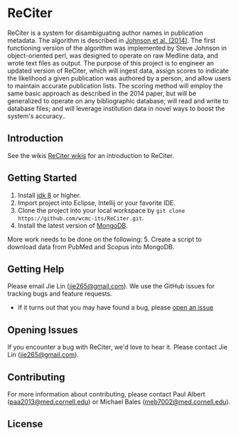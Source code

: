 # ReCiter

ReCiter is a system for disambiguating author names in publication metadata. The algorithm is described in [Johnson et al. (2014)](https://www.ncbi.nlm.nih.gov/pubmed/24694772). The first functioning version of the algorithm was implemented by Steve Johnson in object-oriented perl, was designed to operate on raw Medline data, and wrote text files as output. The purpose of this project is to engineer an updated version of ReCiter, which will ingest data, assign scores to indicate the likelihood a given publication was authored by a person, and allow users to maintain accurate publication lists. The scoring method will employ the same basic approach as described in the 2014 paper, but will be generalized to operate on any bibliographic database; will read and write to database files; and will leverage institution data in novel ways to boost the system's accuracy..

## Introduction

See the wikis [ReCiter wikis](https://github.com/wcmc-its/ReCiter/wiki) for an introduction to ReCiter.

## Getting Started

1. Install [jdk 8](http://www.oracle.com/technetwork/java/javase/downloads/index-jsp-138363.html) or higher.
2. Import project into Eclipse, Intellij or your favorite IDE.
3. Clone the project into your local workspace by `git clone https://github.com/wcmc-its/ReCiter.git`.
4. Install the latest version of [MongoDB](https://www.mongodb.com/download-center).

More work needs to be done on the following:
5. Create a script to download data from PubMed and Scopus into MongoDB.

## Getting Help

Please email Jie Lin (jie265@gmail.com). We use the GitHub issues for tracking bugs and feature requests.

- If it turns out that you may have found a bug, please [open an issue](#opening-issues)

## Opening Issues

If you encounter a bug with ReCiter, we'd love to hear it. Please contact Jie Lin (jie265@gmail.com).

## Contributing

For more information about contributing, please contact Paul Albert (paa2013@med.cornell.edu) or Michael Bales (meb7002@med.cornell.edu).

## License
